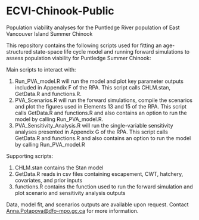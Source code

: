 # ECVI-Chinook-Public
Population viability analyses for the Puntledge River population of East Vancouver Island Summer Chinook

This repository contains the following scripts used for fitting an age-structured state-space life cycle model and running forward simulations to assess population viability for Puntledge Summer Chinook: 
 
 
Main scripts to interact with:
1. Run_PVA_model.R will run the model and plot key parameter outputs included in Appendix F of the RPA. This script calls CHLM.stan, GetData.R and functions.R.
2. PVA_Scenarios.R will run the forward simulations, compile the scenarios and plot the figures used in Elements 13 and 15 of the RPA. This script calls GetData.R and functions.R and also contains an option to run the model by calling Run_PVA_model.R.
3. PVA_Sensitivity_Analysis.R will run the single-variable sensitivity analyses presented in Appendix G of the RPA. This script calls GetData.R and functions.R and also contains an option to run the model by calling Run_PVA_model.R


Supporting scripts: 
1. CHLM.stan contains the Stan model 
2. GetData.R reads in csv files containing escapement, CWT, hatchery, covariates, and prior inputs  
3. functions.R contains the function used to run the forward simulation and plot scenario and sensitivity analysis outputs 


Data, model fit, and scenarios outputs are available upon request. Contact Anna.Potapova@dfo-mpo.gc.ca for more information. 

